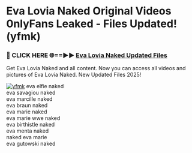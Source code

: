 # Eva Lovia Naked Original Videos 0nlyFans Leaked - Files Updated! (yfmk)

<h3>🔴 CLICK HERE 🌐==►► <a href="https://tinyurl.com/yckcrads" rel="nofollow">Eva Lovia Naked Updated Files</a></h3>

Get Eva Lovia Naked and all content. Now you can access all videos and pictures of Eva Lovia Naked. New Updated Files 2025!

[![yfmk](https://i.imgur.com/hpKpOFt.gif)](https://tinyurl.com/yckcrads)
eva elfie naked<br>
eva savagiou naked<br>
eva marcille naked<br>
eva braun naked<br>
eva marie naked<br>
eva marie wwe naked<br>
eva birthistle naked<br>
eva menta naked<br>
naked eva marie<br>
eva gutowski naked